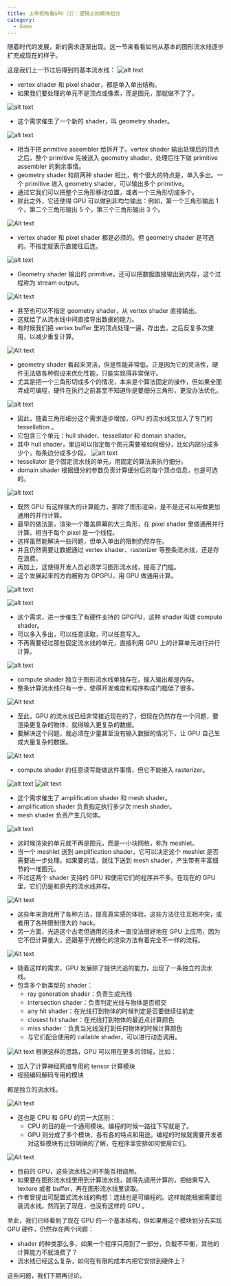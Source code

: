 ```yaml
---
title: 上帝视角看GPU（2）：逻辑上的模块划分
category:
  - Game
---
```


随着时代的发展，新的需求逐渐出现。这一节来看看如何从基本的图形流水线逐步扩充成现在的样子。

这是我们上一节过后得到的基本流水线：
![alt text](image.png)

- vertex shader 和 pixel shader，都是单入单出结构。
- 如果我们要处理的单元不是顶点或像素，而是图元，那就做不了了。

![alt text](image-1.png)

- 这个需求催生了一个新的 shader，叫 geometry shader。

![alt text](image-2.png)

- 相当于把 primitive assembler 给拆开了。vertex shader 输出处理后的顶点之后，整个 primitive 先被送入 geometry shader，处理后往下做 primitive assembler 的剩余事情。
- geometry shader 和前两种 shader 相比，有个很大的特点是，单入多出。一个 primitive 进入 geometry shader，可以输出多个 primitive。
- 通过它我们可以把整个三角形移动位置，或者一个三角形切成多个。
- 除此之外，它还使得 GPU 可以做到非均匀输出：例如，第一个三角形输出 1 个，第二个三角形输出 5 个，第三个三角形输出 3 个。

![Alt text](image-13.png)

- vertex shader 和 pixel shader 都是必须的。但 geometry shader 是可选的。不指定就表示直接往后连。

![alt text](image-3.png)

- Geometry shader 输出的 primitive，还可以把数据直接输出到内存，这个过程称为 stream output。

![Alt text](image-14.png)

- 甚至也可以不指定 geometry shader，从 vertex shader 直接输出。
- 这就给了从流水线中间直接导出数据的能力。
- 有时候我们把 vertex buffer 里的顶点处理一遍，存出去，之后反复多次使用，以减少重复计算。

![Alt text](image-15.png)

- geometry shader 看起来灵活，但是性能非常低。正是因为它的灵活性，硬件无法做各种假设来优化性能，只能实现得非常保守。
- 尤其是把一个三角形切成多个的情况，本来是个算法固定的操作，但如果全面弄成可编程，硬件在执行之前甚至不知道你是要细分三角形，更没办法优化。

![alt text](image-4.png)

- 因此，随着三角形细分这个需求逐步增加，GPU 的流水线又加入了专门的 tessellation 。
- 它包含三个单元：hull shader、tessellator 和 domain shader。
- 其中 hull shader，里边可以指定每个图元需要被如何细分，比如内部分成多少个，每条边分成多少段。
  ![alt text](image-5.png)
- tessellator 是个固定流水线的单元，用固定的算法来执行细分。
- domain shader 根据细分的参数负责计算细分后的每个顶点信息，也是可选的。

![alt text](image-6.png)

- 既然 GPU 有这样强大的计算能力，那除了图形渲染，是不是还可以用做更加通用的并行计算。
- 最早的做法是，渲染一个覆盖屏幕的大三角形，在 pixel shader 里做通用并行计算。相当于每个 pixel 是一个线程。
- 这样虽然能解决一些问题，但单入单出的限制仍然存在。
- 并且仍然需要让数据通过 vertex shader、rasterizer 等整条流水线，还是存在浪费。
- 再加上，这使得开发人员必须学习图形流水线，提高了门槛。
- 这个发展起来的方向被称为 GPGPU，用 GPU 做通用计算。

![alt text](image-7.png)

![alt text](image-8.png)

- 这个需求，进一步催生了有硬件支持的 GPGPU，这种 shader 叫做 compute shader。
- 可以多入多出，可以任意读取，可以任意写入。
- 不再需要经过那些固定流水线的单元，直接利用 GPU 上的计算单元进行并行计算。

![alt text](image-9.png)

- compute shader 独立于图形流水线单独存在，输入输出都是内存。
- 整条计算流水线只有一步，使得开发难度和程序构成门槛低了很多。

![Alt text](image-16.png)

- 至此，GPU 的流水线已经非常接近现在的了，但现在仍然存在一个问题，要渲染更复杂的物体，就得输入更复杂的数据。
- 要解决这个问题，就必须在少量甚至没有输入数据的情况下，让 GPU 自己生成大量复杂的数据。

![Alt text](image-17.png)

- compute shader 的任意读写能做这件事情，但它不能接入 rasterizer。

![alt text](image-10.png)
![alt text](image-11.png)

- 这个需求催生了 amplification shader 和 mesh shader。
- amplification shader 负责指定执行多少次 mesh shader。
- mesh shader 负责产生几何体。

![alt text](image-12.png)

- 这时候渲染的单元就不再是图元，而是一小块网格，称为 meshlet。
- 当一个 meshlet 送到 amplification shader，它可以决定这个 meshlet 是否需要进一步处理。如果要的话，就往下送到 mesh shader，产生带有丰富细节的一堆图元。
- 不过这两个 shader 支持的 GPU 和使用它们的程序并不多。在现在的 GPU 里，它们仍是和原先的流水线并存。

![Alt text](image-18.png)

- 这些年来游戏用了各种方法，提高真实感的体验。这些方法往往互相冲突，或者用了各种限制很大的 hack。
- 另一方面，光追这个古老但通用的技术一直没法很好地在 GPU 上应用，因为它不但计算量大，还跟基于光栅化的渲染方法有着完全不一样的流程。

![Alt text](image-19.png)

- 随着这样的需求，GPU 发展除了提供光追的能力，出现了一条独立的流水线。
- 包含多个新类型的 shader：
  - ray generation shader：负责生成光线
  - intersection shader：负责判定光线与物体是否相交
  - any hit shader：在光线打到物体的时候判定是否要继续往前走
  - closest hit shader：在光线打到物体的最近点计算颜色
  - miss shader：负责当光线没打到任何物体的时候计算颜色
  - 与它们配合使用的 callable shader，可以进行动态调用。

![Alt text](image-20.png)
根据这样的思路，GPU 可以用在更多的领域，比如：

- 加入了计算神经网络专用的 tensor 计算模块
- 视频编码解码专用的模块

都是独立的流水线。

![Alt text](image-21.png)

- 这也是 CPU 和 GPU 的另一大区别：
  - CPU 的目的是一个通用模块。编程的时候一路往下写就是了。
  - GPU 则分成了多个模块，各有各的特点和用途。编程的时候就需要开发者对这些模块有比较明确的了解，在程序里安排如何使用它们。

![Alt text](image-22.png)

- 目前的 GPU，这些流水线之间不能互相调用。
- 如果要在图形流水线里用到计算流水线，就得先调用计算的，把结果写入 texture 或者 buffer，再在图形流水线里读取。
- 作者曾提出可配置式流水线的构想：连线也是可编程的。这样就能根据需要组装流水线。然而到了现在，也没有这样的 GPU 。

至此，我们已经看到了现在 GPU 的一个基本结构，但如果用这个模块划分去实现 GPU 硬件，仍然存在两个问题：

- shader 的种类那么多，如果一个程序只用到了一部分，负载不平衡，其他的计算能力不就浪费了？
- 流水线已经这么复杂，如何在有限的成本内把它安排到硬件上？

这些问题，我们下期再讨论。
